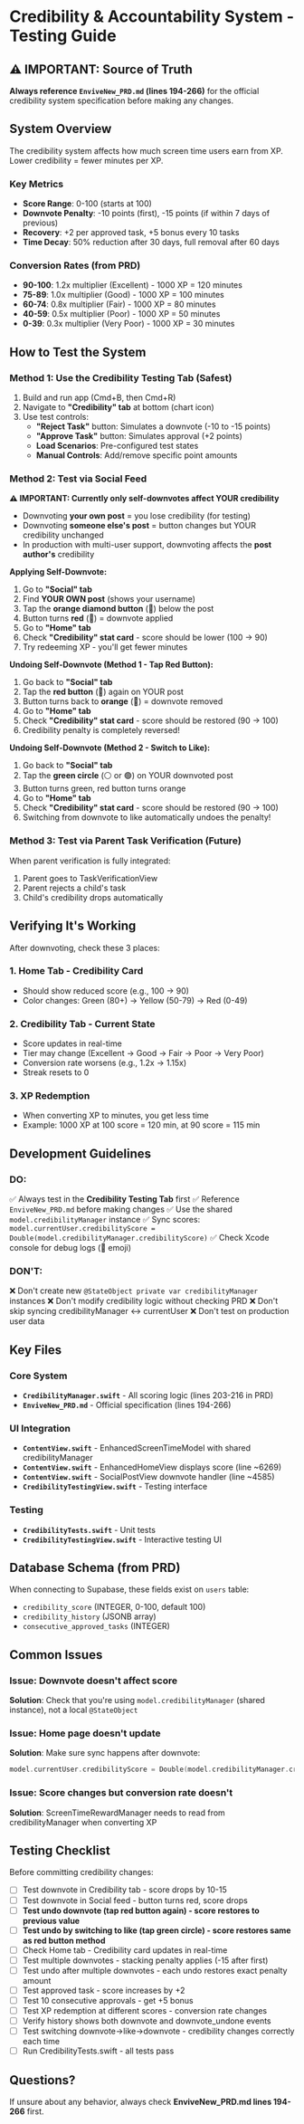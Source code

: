 # Credibility & Accountability System - Testing Guide

## ⚠️ IMPORTANT: Source of Truth

**Always reference `EnviveNew_PRD.md` (lines 194-266)** for the official credibility system specification before making any changes.

## System Overview

The credibility system affects how much screen time users earn from XP. Lower credibility = fewer minutes per XP.

### Key Metrics
- **Score Range**: 0-100 (starts at 100)
- **Downvote Penalty**: -10 points (first), -15 points (if within 7 days of previous)
- **Recovery**: +2 per approved task, +5 bonus every 10 tasks
- **Time Decay**: 50% reduction after 30 days, full removal after 60 days

### Conversion Rates (from PRD)
- **90-100**: 1.2x multiplier (Excellent) - 1000 XP = 120 minutes
- **75-89**: 1.0x multiplier (Good) - 1000 XP = 100 minutes
- **60-74**: 0.8x multiplier (Fair) - 1000 XP = 80 minutes
- **40-59**: 0.5x multiplier (Poor) - 1000 XP = 50 minutes
- **0-39**: 0.3x multiplier (Very Poor) - 1000 XP = 30 minutes

## How to Test the System

### Method 1: Use the Credibility Testing Tab (Safest)

1. Build and run app (Cmd+B, then Cmd+R)
2. Navigate to **"Credibility" tab** at bottom (chart icon)
3. Use test controls:
   - **"Reject Task"** button: Simulates a downvote (-10 to -15 points)
   - **"Approve Task"** button: Simulates approval (+2 points)
   - **Load Scenarios**: Pre-configured test states
   - **Manual Controls**: Add/remove specific point amounts

### Method 2: Test via Social Feed

**⚠️ IMPORTANT: Currently only self-downvotes affect YOUR credibility**
- Downvoting **your own post** = you lose credibility (for testing)
- Downvoting **someone else's post** = button changes but YOUR credibility unchanged
- In production with multi-user support, downvoting affects the **post author's** credibility

**Applying Self-Downvote:**
1. Go to **"Social" tab**
2. Find **YOUR OWN post** (shows your username)
3. Tap the **orange diamond button** (🔸) below the post
4. Button turns **red** (🔻) = downvote applied
5. Go to **"Home" tab**
6. Check **"Credibility" stat card** - score should be lower (100 → 90)
7. Try redeeming XP - you'll get fewer minutes

**Undoing Self-Downvote (Method 1 - Tap Red Button):**
1. Go back to **"Social" tab**
2. Tap the **red button** (🔻) again on YOUR post
3. Button turns back to **orange** (🔸) = downvote removed
4. Go to **"Home" tab**
5. Check **"Credibility" stat card** - score should be restored (90 → 100)
6. Credibility penalty is completely reversed!

**Undoing Self-Downvote (Method 2 - Switch to Like):**
1. Go back to **"Social" tab**
2. Tap the **green circle** (⚪ or 🟢) on YOUR downvoted post
3. Button turns green, red button turns orange
4. Go to **"Home" tab**
5. Check **"Credibility" stat card** - score should be restored (90 → 100)
6. Switching from downvote to like automatically undoes the penalty!

### Method 3: Test via Parent Task Verification (Future)

When parent verification is fully integrated:
1. Parent goes to TaskVerificationView
2. Parent rejects a child's task
3. Child's credibility drops automatically

## Verifying It's Working

After downvoting, check these 3 places:

### 1. Home Tab - Credibility Card
- Should show reduced score (e.g., 100 → 90)
- Color changes: Green (80+) → Yellow (50-79) → Red (0-49)

### 2. Credibility Tab - Current State
- Score updates in real-time
- Tier may change (Excellent → Good → Fair → Poor → Very Poor)
- Conversion rate worsens (e.g., 1.2x → 1.15x)
- Streak resets to 0

### 3. XP Redemption
- When converting XP to minutes, you get less time
- Example: 1000 XP at 100 score = 120 min, at 90 score = 115 min

## Development Guidelines

### DO:
✅ Always test in the **Credibility Testing Tab** first
✅ Reference `EnviveNew_PRD.md` before making changes
✅ Use the shared `model.credibilityManager` instance
✅ Sync scores: `model.currentUser.credibilityScore = Double(model.credibilityManager.credibilityScore)`
✅ Check Xcode console for debug logs (🔻 emoji)

### DON'T:
❌ Don't create new `@StateObject private var credibilityManager` instances
❌ Don't modify credibility logic without checking PRD
❌ Don't skip syncing credibilityManager ↔ currentUser
❌ Don't test on production user data

## Key Files

### Core System
- **`CredibilityManager.swift`** - All scoring logic (lines 203-216 in PRD)
- **`EnviveNew_PRD.md`** - Official specification (lines 194-266)

### UI Integration
- **`ContentView.swift`** - EnhancedScreenTimeModel with shared credibilityManager
- **`ContentView.swift`** - EnhancedHomeView displays score (line ~6269)
- **`ContentView.swift`** - SocialPostView downvote handler (line ~4585)
- **`CredibilityTestingView.swift`** - Testing interface

### Testing
- **`CredibilityTests.swift`** - Unit tests
- **`CredibilityTestingView.swift`** - Interactive testing UI

## Database Schema (from PRD)

When connecting to Supabase, these fields exist on `users` table:
- `credibility_score` (INTEGER, 0-100, default 100)
- `credibility_history` (JSONB array)
- `consecutive_approved_tasks` (INTEGER)

## Common Issues

### Issue: Downvote doesn't affect score
**Solution**: Check that you're using `model.credibilityManager` (shared instance), not a local `@StateObject`

### Issue: Home page doesn't update
**Solution**: Make sure sync happens after downvote:
```swift
model.currentUser.credibilityScore = Double(model.credibilityManager.credibilityScore)
```

### Issue: Score changes but conversion rate doesn't
**Solution**: ScreenTimeRewardManager needs to read from credibilityManager when converting XP

## Testing Checklist

Before committing credibility changes:

- [ ] Test downvote in Credibility tab - score drops by 10-15
- [ ] Test downvote in Social feed - button turns red, score drops
- [ ] **Test undo downvote (tap red button again) - score restores to previous value**
- [ ] **Test undo by switching to like (tap green circle) - score restores same as red button method**
- [ ] Check Home tab - Credibility card updates in real-time
- [ ] Test multiple downvotes - stacking penalty applies (-15 after first)
- [ ] Test undo after multiple downvotes - each undo restores exact penalty amount
- [ ] Test approved task - score increases by +2
- [ ] Test 10 consecutive approvals - get +5 bonus
- [ ] Test XP redemption at different scores - conversion rate changes
- [ ] Verify history shows both downvote and downvote_undone events
- [ ] Test switching downvote→like→downvote - credibility changes correctly each time
- [ ] Run CredibilityTests.swift - all tests pass

## Questions?

If unsure about any behavior, always check **EnviveNew_PRD.md lines 194-266** first.